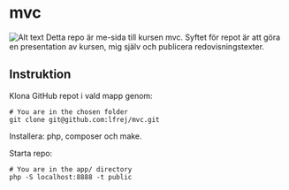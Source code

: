 # mvc
![Alt text](coding.jpg "a title")
Detta repo är me-sida till kursen mvc. Syftet för repot är att göra en presentation av kursen, mig själv och publicera redovisningstexter.

## Instruktion
Klona GitHub repot i vald mapp genom:

```
# You are in the chosen folder
git clone git@github.com:lfrej/mvc.git
```

Installera: php, composer och make.

Starta repo:

```
# You are in the app/ directory
php -S localhost:8888 -t public
```